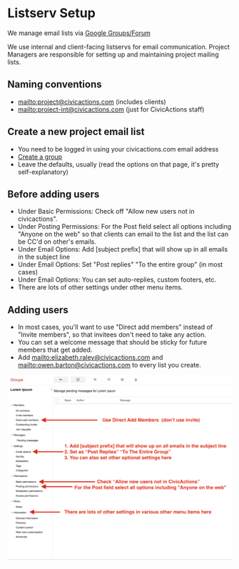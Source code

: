 # Listserv Setup

We manage email lists via [Google Groups/Forum](https://groups.google.com/a/civicactions.net/forum/)

We use internal and client-facing listservs for email communication. Project Managers are responsible for setting up and maintaining project mailing lists.

## Naming conventions

- <mailto:project@civicactions.com> (includes clients)
- <mailto:project-int@civicactions.com> (just for CivicActions staff)

## Create a new project email list

- You need to be logged in using your civicactions.com email address
- [Create a group](https://groups.google.com/a/civicactions.net/forum/#!creategroup)
- Leave the defaults, usually (read the options on that page, it's pretty self-explanatory)

## Before adding users

- Under Basic Permissions: Check off "Allow new users not in civicactions".
- Under Posting Permissions: For the Post field select all options including "Anyone on the web" so that clients can email to the list and the list can be CC'd on other's emails.
- Under Email Options: Add \[subject prefix] that will show up in all emails in the subject line
- Under Email Options: Set "Post replies" "To the entire group" (in most cases)
- Under Email Options: You can set auto-replies, custom footers, etc.
- There are lots of other settings under other menu items.

## Adding users

- In most cases, you'll want to use "Direct add members" instead of "Invite members", so that invitees don't need to take any action.
- You can set a welcome message that should be sticky for future members that get added.
- Add <mailto:elizabeth.raley@civicactions.com> and <mailto:owen.barton@civicactions.com> to every list you create.

![alt text](../../assets/images/create-google-group-listserv.png "PM listserv setup")
